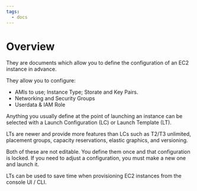 ```yaml
---
tags:
  - docs
---
```



# Overview
They are documents which allow you to define the configuration of an EC2 instance in advance.

They allow you to configure:

-   AMIs to use; Instance Type; Storate and Key Pairs.
-   Networking and Security Groups
-   Userdata & IAM Role

Anything you usually define at the point of launching an instance can be selected with a Launch Configuration (LC) or Launch Template (LT).

LTs are newer and provide more features than LCs such as T2/T3 unlimited, placement groups, capacity reservations, elastic graphics, and versioning.

Both of these are not editable. You define them once and that configuration is locked. If you need to adjust a configuration, you must make a new one and launch it.

LTs can be used to save time when provisioning EC2 instances from the console UI / CLI.